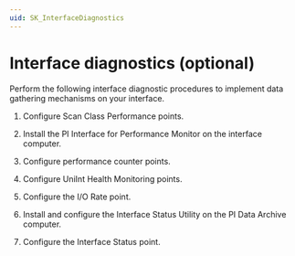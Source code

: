 ```yaml
---
uid: SK_InterfaceDiagnostics
---
```


# Interface diagnostics (optional)

Perform the following interface diagnostic procedures to implement data gathering mechanisms on your interface.

1. Configure Scan Class Performance points.

2. Install the PI Interface for Performance Monitor on the interface computer.

3. Configure performance counter points.

4. Configure UniInt Health Monitoring points.

5. Configure the I/O Rate point.

6. Install and configure the Interface Status Utility on the PI Data Archive computer.

7. Configure the Interface Status point. 
